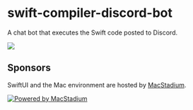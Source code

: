 # swift-compiler-discord-bot

A chat bot that executes the Swift code posted to Discord.

<img src="https://user-images.githubusercontent.com/40610/38175779-fdce5740-361c-11e8-80aa-7a72104923a9.gif"></img>

## Sponsors

SwiftUI and the Mac environment are hosted by [MacStadium](https://www.macstadium.com/opensource-members).

[![Powered by MacStadium](https://user-images.githubusercontent.com/40610/79641762-7db0a580-81d4-11ea-90b2-ec618491a67e.png)](https://www.macstadium.com)
